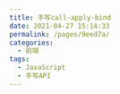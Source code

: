 ```yaml
---
title: 手写call-apply-bind
date: 2021-04-27 15:14:33
permalink: /pages/9eed7a/
categories:
  - 前端
tags:
  - JavaScript
  - 手写API
---
```


```